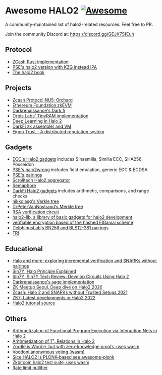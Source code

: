 # Awesome HALO2 [![Awesome](https://cdn.rawgit.com/sindresorhus/awesome/d7305f38d29fed78fa85652e3a63e154dd8e8829/media/badge.svg)](https://github.com/sindresorhus/awesome)

A community-maintained list of halo2-related resources.
Feel free to PR.

Join the community Discord at: https://discord.gg/GEJX7SfEuh

## Protocol

- [ZCash Rust implementation](https://github.com/zcash/halo2)
- [PSE's halo2 version with KZG instead IPA](https://github.com/privacy-scaling-explorations/halo2)
- [The halo2 book](https://zcash.github.io/halo2/)

## Projects

- [Zcash Protocol NU5: Orchard](https://github.com/zcash/orchard)
- [Ethereum Foundation zkEVM](https://github.com/privacy-scaling-explorations/zkevm-specs)
- [Darkrenaissance's Dark.fi](https://github.com/darkrenaissance/darkfi)
- [Orbis Labs' TinyRAM implementation](https://github.com/Orbis-Tertius/tiny-ram-halo2)
- [Deep Learning in Halo 2](https://github.com/jasonmorton/halo2deeplearning/)
- [DarkFi zk assembler and VM](https://github.com/darkrenaissance/darkfi/tree/master/src/zk)
- [Eigen Trust - A distributed reputation system](https://github.com/eigen-trust/eigen-trust)

## Gadgets 

- [ECC's Halo2 gadgets](https://github.com/zcash/halo2/tree/main/halo2_gadgets) includes Sinsemilla, Similla ECC, SHA256, Posseidon
- [PSE's halo2wrong](https://github.com/privacy-scaling-explorations/halo2wrong) includes field emulation, generic ECC & ECDSA
- [PSE's pairings](https://github.com/privacy-scaling-explorations/pairing)
- [Scrolltech Halo2 aggregator](https://github.com/scroll-tech/halo2-snark-aggregator)
- [Semaphore](https://github.com/akinovak/halo2-semaphore)
- [DarkFi Halo2 gadgets](https://github.com/darkrenaissance/darkfi/tree/master/src/zk/gadget) includes arithmetic, comparisons, and range checks
- [nikkolasg's Verkle tree](https://github.com/nikkolasg/halo2-circuits)
- [DrPeterVanNostrand's Merkle tree](https://github.com/DrPeterVanNostrand/halo2-merkle)
- [RSA verification circuit](https://github.com/SoraSuegami/halo2_rsa)
- [halo2-lib, a library of basic gadgets for halo2 development](https://github.com/axiom-crypto/halo2-lib)
- [verifiable encryption based of the hashed ElGamal scheme](https://github.com/timoth-y/halo2-encryption)
- [DelphinusLab's BN256 and BLS12-381 pairings](https://github.com/DelphinusLab/halo2ecc-s)
- [FRI](https://github.com/maxgillett/halo2-fri-gadget)

## Educational

- [Halo and more: exploring incremental verification and SNARKs without pairings](https://vitalik.ca/general/2021/11/05/halo.html)
- [Sin7Y, Halo Principle Explained](https://sin7y.org/halo-principle-explained-fa5a2e2767cd)
- [Sin7Y, Sin7Y Tech Review: Develop Circuits Using Halo 2](https://sin7y.org/sin7y-tech-review-develop-circuits-using-halo-2-829e2f26856)
- [Darkrenaissance's sage implementation](https://github.com/darkrenaissance/darkfi/blob/master/script/research/halo/halo2.sage)
- [ZK Meetup Seoul, Deep dive on Halo2 2020](https://www.youtube.com/watch?v=YlTt12s7vGE)
- [Zcash: Halo 2 and SNARKs without Trusted Setups 2021](https://www.youtube.com/watch?v=KdkVTEHUxgo)
- [ZK7: Latest developments in Halo2 2022](https://www.youtube.com/watch?v=V1RgGn1GtqM)
- [Halo2 tutorial source](https://github.com/icemelon/halo2-tutorial/)

## Others

- [Arithmetization of Functional Program Execution via Interaction Nets in Halo 2](https://eprint.iacr.org/2022/1211.pdf)
- [Arithmetization of ∑¹₁ Relations in Halo 2](https://eprint.iacr.org/2022/777.pdf)
- [Zordle is Wordle, but with zero-knowledge proofs, uses wasm](https://github.com/nalinbhardwaj/zordle)
- [Vocdoni anonymous voting (wasm)](https://github.com/vocdoni/halo2-francise-proof-wasm)
- [Sice HALO2 is PLONK-based see awesome-plonk](https://github.com/fluidex/awesome-plonk)
- [Zkbitcoin halo2 test suite, uses wasm](https://zkbitcoin.com/zk)
- [Rate limit nullifier](https://github.com/akinovak/halo2-rln)
